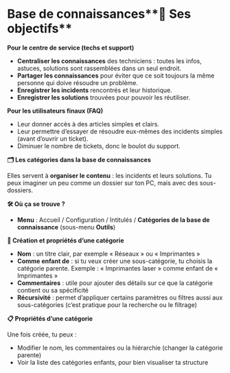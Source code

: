 # Base de connaissances**🎯 Ses objectifs**

**Pour le centre de service (techs et support)**

- **Centraliser les connaissances** des techniciens : toutes les infos, astuces, solutions sont rassemblées dans un seul endroit.
- **Partager les connaissances** pour éviter que ce soit toujours la même personne qui doive résoudre un problème.
- **Enregistrer les incidents** rencontrés et leur historique.
- **Enregistrer les solutions** trouvées pour pouvoir les réutiliser.

**Pour les utilisateurs finaux (FAQ)**

- Leur donner accès à des articles simples et clairs.
- Leur permettre d’essayer de résoudre eux-mêmes des incidents simples (avant d’ouvrir un ticket).
- Diminuer le nombre de tickets, donc le boulot du support.



**🗂️ Les catégories dans la base de connaissances**

Elles servent à **organiser le contenu** : les incidents et leurs solutions. Tu peux imaginer un peu comme un dossier sur ton PC, mais avec des sous-dossiers.



**🛠️ Où ça se trouve ?**

- **Menu** : Accueil / Configuration / Intitulés / **Catégories de la base de connaissance** (sous-menu **Outils**)



**🔧 Création et propriétés d’une catégorie**

- **Nom** : un titre clair, par exemple « Réseaux » ou « Imprimantes »
- **Comme enfant de** : si tu veux créer une sous-catégorie, tu choisis la catégorie parente. Exemple : « Imprimantes laser » comme enfant de « Imprimantes »
- **Commentaires** : utile pour ajouter des détails sur ce que la catégorie contient ou sa spécificité
- **Récursivité** : permet d’appliquer certains paramètres ou filtres aussi aux sous-catégories (c’est pratique pour la recherche ou le filtrage)



**📋 Propriétés d’une catégorie**

Une fois créée, tu peux :

- Modifier le nom, les commentaires ou la hiérarchie (changer la catégorie parente)
- Voir la liste des catégories enfants, pour bien visualiser ta structure
